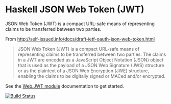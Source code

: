 # Haskell JSON Web Token (JWT)

JSON Web Token (JWT) is a compact URL-safe means of representing claims to be transferred between two parties.

From http://self-issued.info/docs/draft-ietf-oauth-json-web-token.html

> JSON Web Token (JWT) is a compact URL-safe means of representing claims to be transferred 
> between two parties. The claims in a JWT are encoded as a JavaScript Object Notation (JSON) 
> object that is used as the payload of a JSON Web Signature (JWS) structure or as the plaintext 
> of a JSON Web Encryption (JWE) structure, enabling the claims to be digitally signed or MACed 
> and/or encrypted.

See the [Web.JWT module](http://hackage.haskell.org/package/jwt/docs/Web-JWT.html) documentation to get started.

[![Build
Status](https://travis-ci.org/juretta/haskell-jwt.svg?branch=master)](https://travis-ci.org/juretta/haskell-jwt)